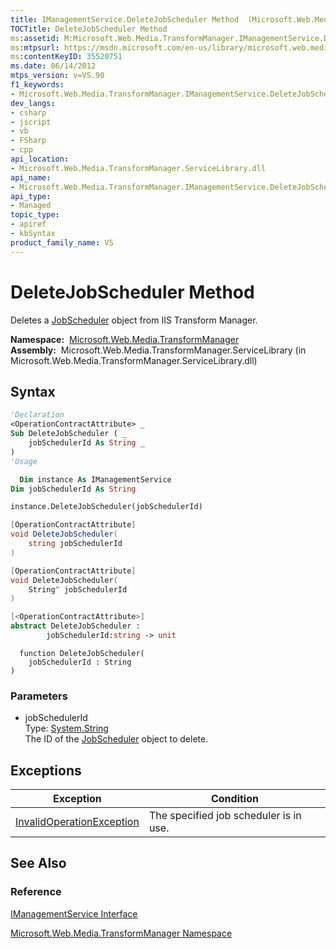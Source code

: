 ```yaml
---
title: IManagementService.DeleteJobScheduler Method  (Microsoft.Web.Media.TransformManager)
TOCTitle: DeleteJobScheduler Method
ms:assetid: M:Microsoft.Web.Media.TransformManager.IManagementService.DeleteJobScheduler(System.String)
ms:mtpsurl: https://msdn.microsoft.com/en-us/library/microsoft.web.media.transformmanager.imanagementservice.deletejobscheduler(v=VS.90)
ms:contentKeyID: 35520751
ms.date: 06/14/2012
mtps_version: v=VS.90
f1_keywords:
- Microsoft.Web.Media.TransformManager.IManagementService.DeleteJobScheduler
dev_langs:
- csharp
- jscript
- vb
- FSharp
- cpp
api_location:
- Microsoft.Web.Media.TransformManager.ServiceLibrary.dll
api_name:
- Microsoft.Web.Media.TransformManager.IManagementService.DeleteJobScheduler
api_type:
- Managed
topic_type:
- apiref
- kbSyntax
product_family_name: VS
---
```


# DeleteJobScheduler Method

Deletes a [JobScheduler](jobscheduler-class-microsoft-web-media-transformmanager.md) object from IIS Transform Manager.

**Namespace:**  [Microsoft.Web.Media.TransformManager](microsoft-web-media-transformmanager-namespace.md)  
**Assembly:**  Microsoft.Web.Media.TransformManager.ServiceLibrary (in Microsoft.Web.Media.TransformManager.ServiceLibrary.dll)

## Syntax

```vb
'Declaration
<OperationContractAttribute> _
Sub DeleteJobScheduler ( _
    jobSchedulerId As String _
)
'Usage

  Dim instance As IManagementService
Dim jobSchedulerId As String

instance.DeleteJobScheduler(jobSchedulerId)
```

```csharp
[OperationContractAttribute]
void DeleteJobScheduler(
    string jobSchedulerId
)
```

```cpp
[OperationContractAttribute]
void DeleteJobScheduler(
    String^ jobSchedulerId
)
```

``` fsharp
[<OperationContractAttribute>]
abstract DeleteJobScheduler : 
        jobSchedulerId:string -> unit 
```

```jscript
  function DeleteJobScheduler(
    jobSchedulerId : String
)
```

### Parameters

  - jobSchedulerId  
    Type: [System.String](https://msdn.microsoft.com/library/s1wwdcbf)  
    The ID of the [JobScheduler](jobscheduler-class-microsoft-web-media-transformmanager.md) object to delete.  

## Exceptions

|Exception|Condition|
|--- |--- |
|[InvalidOperationException](https://msdn.microsoft.com/library/2asft85a)|The specified job scheduler is in use.|


## See Also

### Reference

[IManagementService Interface](imanagementservice-interface-microsoft-web-media-transformmanager.md)

[Microsoft.Web.Media.TransformManager Namespace](microsoft-web-media-transformmanager-namespace.md)

